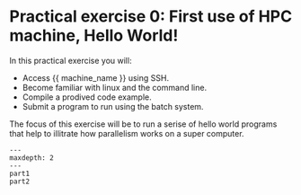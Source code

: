 # Practical exercise 0: First use of HPC machine, Hello World!

In this practical exercise you will:

-   Access {{ machine_name }} using SSH.
-   Become familiar with linux and the command line.
-   Compile a prodived code example.
-   Submit a program to run using the batch system.


The focus of this exercise will be to run a serise of hello world programs that help to illitrate how parallelism works on a super computer.


```{toctree}
---
maxdepth: 2
---
part1
part2
```

